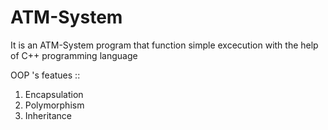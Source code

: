 # ATM-System

It is an ATM-System program that function simple excecution with the help of C++ programming language

OOP 's featues ::
1. Encapsulation 
2. Polymorphism
3. Inheritance  
